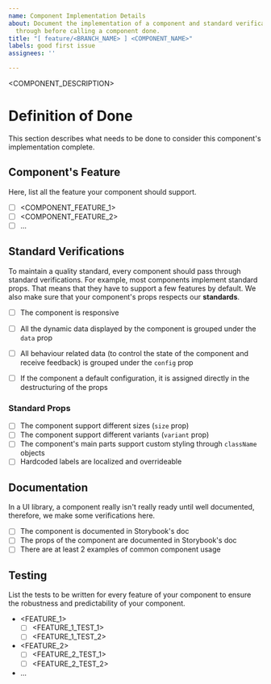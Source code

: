 ```yaml
---
name: Component Implementation Details
about: Document the implementation of a component and standard verifications to go
  through before calling a component done.
title: "[ feature/<BRANCH_NAME> ] <COMPONENT_NAME>"
labels: good first issue
assignees: ''

---
```


<COMPONENT_DESCRIPTION>

# Definition of Done

This section describes what needs to be done to consider this component's implementation complete.

## Component's Feature

Here, list all the feature your component should support.

- [ ] <COMPONENT_FEATURE_1>
- [ ] <COMPONENT_FEATURE_2>
- [ ] ...

## Standard Verifications

To maintain a quality standard, every component should pass through standard verifications. For example, most components implement standard props. That means that they have to support a few features by default. We also make sure that your component's props respects our __**standards**__.

- [ ] The component is responsive
- [ ] All the dynamic data displayed by the component is grouped under the `data` prop
- [ ] All behaviour related data (to control the state of the component and receive feedback) is grouped under the `config` prop
- [ ] If the component a default configuration, it is assigned directly in the destructuring of the props


### Standard Props

- [ ] The component support different sizes (`size` prop)
- [ ] The component support different variants (`variant` prop)
- [ ] The component's main parts support custom styling through `className` objects
- [ ] Hardcoded labels are localized and overrideable

## Documentation

In a UI library, a component really isn't really ready until well documented, therefore, we make some verifications here.

- [ ] The component is documented in Storybook's doc
- [ ] The props of the component are documented in Storybook's doc
- [ ] There are at least 2 examples of common component usage

## Testing

List the tests to be written for every feature of your component to ensure the robustness and predictability of your component.

- <FEATURE_1>
    - [ ] <FEATURE_1_TEST_1>
    - [ ] <FEATURE_1_TEST_2>
- <FEATURE_2>
    - [ ] <FEATURE_2_TEST_1>
    - [ ] <FEATURE_2_TEST_2>
- ...

